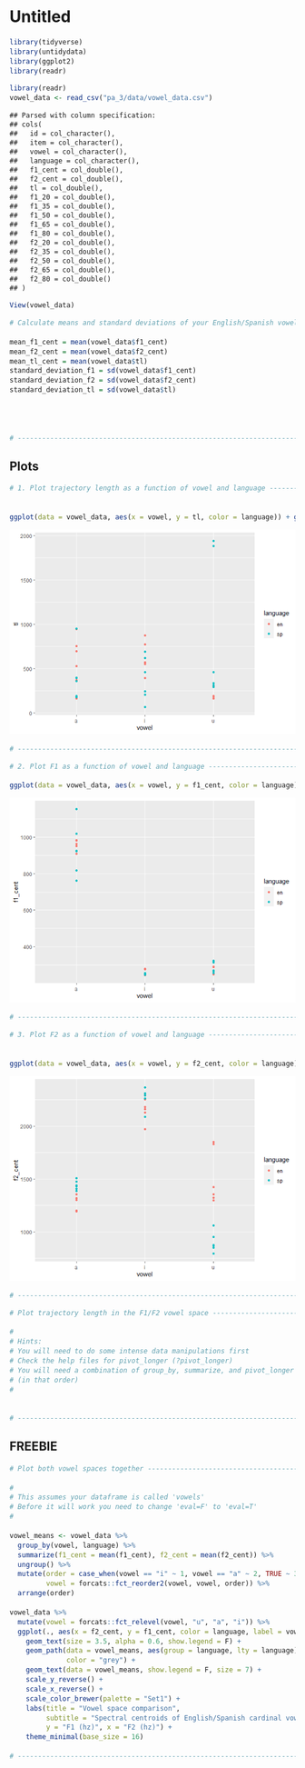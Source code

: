 Untitled
================

``` r
library(tidyverse)
library(untidydata)
library(ggplot2)
library(readr)
```

``` r
library(readr)
vowel_data <- read_csv("pa_3/data/vowel_data.csv")
```

    ## Parsed with column specification:
    ## cols(
    ##   id = col_character(),
    ##   item = col_character(),
    ##   vowel = col_character(),
    ##   language = col_character(),
    ##   f1_cent = col_double(),
    ##   f2_cent = col_double(),
    ##   tl = col_double(),
    ##   f1_20 = col_double(),
    ##   f1_35 = col_double(),
    ##   f1_50 = col_double(),
    ##   f1_65 = col_double(),
    ##   f1_80 = col_double(),
    ##   f2_20 = col_double(),
    ##   f2_35 = col_double(),
    ##   f2_50 = col_double(),
    ##   f2_65 = col_double(),
    ##   f2_80 = col_double()
    ## )

``` r
View(vowel_data)
```

``` r
# Calculate means and standard deviations of your English/Spanish vowels ------

mean_f1_cent = mean(vowel_data$f1_cent)
mean_f2_cent = mean(vowel_data$f2_cent)
mean_tl_cent = mean(vowel_data$tl)
standard_deviation_f1 = sd(vowel_data$f1_cent)
standard_deviation_f2 = sd(vowel_data$f2_cent)
standard_deviation_tl = sd(vowel_data$tl)




# -----------------------------------------------------------------------------
```

## Plots

``` r
# 1. Plot trajectory length as a function of vowel and language ---------------


ggplot(data = vowel_data, aes(x = vowel, y = tl, color = language)) + geom_point() 
```

![](readme2_files/figure-gfm/plot1-1.png)<!-- -->

``` r
# -----------------------------------------------------------------------------
```

``` r
# 2. Plot F1 as a function of vowel and language ------------------------------

ggplot(data = vowel_data, aes(x = vowel, y = f1_cent, color = language)) + geom_point() 
```

![](readme2_files/figure-gfm/plot2-1.png)<!-- -->

``` r
# -----------------------------------------------------------------------------
```

``` r
# 3. Plot F2 as a function of vowel and language ------------------------------


ggplot(data = vowel_data, aes(x = vowel, y = f2_cent, color = language)) + geom_point() 
```

![](readme2_files/figure-gfm/plot3-1.png)<!-- -->

``` r
# -----------------------------------------------------------------------------
```

``` r
# Plot trajectory length in the F1/F2 vowel space -----------------------------

#
# Hints: 
# You will need to do some intense data manipulations first
# Check the help files for pivot_longer (?pivot_longer)
# You will need a combination of group_by, summarize, and pivot_longer 
# (in that order)
#


# -----------------------------------------------------------------------------
```

## FREEBIE

``` r
# Plot both vowel spaces together ---------------------------------------------

#
# This assumes your dataframe is called 'vowels'
# Before it will work you need to change 'eval=F' to 'eval=T'
#

vowel_means <- vowel_data %>% 
  group_by(vowel, language) %>% 
  summarize(f1_cent = mean(f1_cent), f2_cent = mean(f2_cent)) %>% 
  ungroup() %>% 
  mutate(order = case_when(vowel == "i" ~ 1, vowel == "a" ~ 2, TRUE ~ 3), 
         vowel = forcats::fct_reorder2(vowel, vowel, order)) %>% 
  arrange(order)

vowel_data %>% 
  mutate(vowel = forcats::fct_relevel(vowel, "u", "a", "i")) %>% 
  ggplot(., aes(x = f2_cent, y = f1_cent, color = language, label = vowel)) + 
    geom_text(size = 3.5, alpha = 0.6, show.legend = F) + 
    geom_path(data = vowel_means, aes(group = language, lty = language), 
              color = "grey") + 
    geom_text(data = vowel_means, show.legend = F, size = 7) + 
    scale_y_reverse() + 
    scale_x_reverse() + 
    scale_color_brewer(palette = "Set1") + 
    labs(title = "Vowel space comparison", 
         subtitle = "Spectral centroids of English/Spanish cardinal vowels", 
         y = "F1 (hz)", x = "F2 (hz)") + 
    theme_minimal(base_size = 16)

# -----------------------------------------------------------------------------
```
